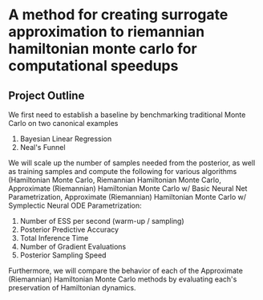  # A method for creating surrogate approximation to riemannian hamiltonian monte carlo for computational speedups

 ## Project Outline

 We first need to establish a baseline by benchmarking traditional Monte Carlo on two canonical examples

 1. Bayesian Linear Regression
 2. Neal's Funnel 

 We will scale up the number of samples needed from the posterior, as well as training samples and compute the following for various algorithms (Hamiltonian Monte Carlo, Riemannian Hamiltonian Monte Carlo, Approximate (Riemannian) Hamiltonian Monte Carlo w/ Basic Neural Net Parametrization, Approximate (Riemannian) Hamiltonian Monte Carlo w/ Symplectic Neural ODE Parametrization:

 1. Number of ESS per second (warm-up / sampling)
 2. Posterior Predictive Accuracy 
 3. Total Inference Time
 4. Number of Gradient Evaluations
 5. Posterior Sampling Speed


 Furthermore, we will compare the behavior of each of the Approximate (Riemannian) Hamiltonian Monte Carlo  methods by evaluating each's 
 preservation of Hamiltonian dynamics. 
